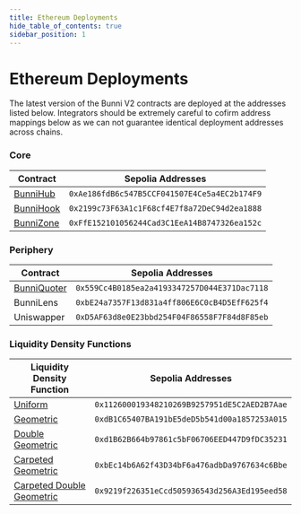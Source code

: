```yaml
---
title: Ethereum Deployments
hide_table_of_contents: true
sidebar_position: 1
---
```


# Ethereum Deployments

The latest version of the Bunni V2 contracts are deployed at the addresses listed below. Integrators should be extremely careful to cofirm address mappings below as we can not guarantee identical deployment addresses across chains.

### Core

| Contract | Sepolia Addresses |
| --------------- | --------------- |
| [BunniHub](https://github.com/timeless-fi/bunni-hooks/blob/main/src/BunniHub.sol) | `0xAe186fdB6c547B5CCF041507E4Ce5a4EC2b174F9` |
| [BunniHook](https://github.com/timeless-fi/bunni-hooks/blob/main/src/BunniHook.sol) | `0x2199c73F63A1c1F68cf4E7f8a72DeC94d2ea1888` |
| [BunniZone](https://github.com/timeless-fi/bunni-hooks/blob/main/src/BunniZone.sol) | `0xFfE152101056244Cad3C1EeA14B8747326ea152c` |

### Periphery

| Contract | Sepolia Addresses |
| --------------- | --------------- |
| [BunniQuoter](https://github.com/timeless-fi/bunni-hooks/blob/main/src/periphery/BunniQuoter.sol) | `0x559Cc4B0185ea2a4193347257D044E371Dac7118` |
| BunniLens | `0xbE24a7357F13d831a4ff806E6C0cB4D5EfF625f4` |
| Uniswapper | `0xD5AF63d8e0E23bbd254F04F86558F7F84d8F85eb` |


### Liquidity Density Functions

| Liquidity Density Function | Sepolia Addresses |
| --------------- | --------------- |
| [Uniform](https://github.com/timeless-fi/bunni-hooks/blob/main/src/ldf/UniformDistribution.sol) | `0x112600019348210269B9257951dE5C2AED2B7Aae` |
| [Geometric](https://github.com/timeless-fi/bunni-hooks/blob/main/src/ldf/GeometricDistribution.sol) | `0xdB1C65407BA191bE5deD5b541d00a1857253A015` |
| [Double Geometric](https://github.com/timeless-fi/bunni-hooks/blob/main/src/ldf/DoubleGeometricDistribution.sol) | `0xd1B62B664b97861c5bF06706EED447D9fDC35231` |
| [Carpeted Geometric](https://github.com/timeless-fi/bunni-hooks/blob/main/src/ldf/CarpetedGeometricDistribution.sol) | `0xbEc14b6A62f43D34bF6a476adbDa9767634c6Bbe` |
| [Carpeted Double Geometric](https://github.com/timeless-fi/bunni-hooks/blob/main/src/ldf/CarpetedDoubleGeometricDistribution.sol) | `0x9219f226351eCcd505936543d256A3Ed195eed58` |